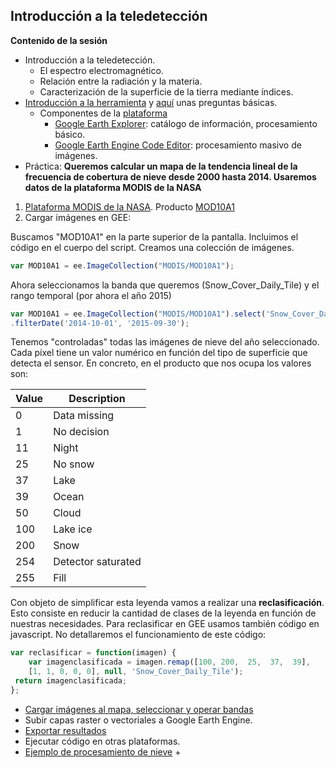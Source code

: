 ## Introducción a la teledetección

**Contenido de la sesión**

+ Introducción a la teledetección.
  + El espectro electromagnético.
  + Relación entre la radiación y la materia.
  + Caracterización de la superficie de la tierra mediante índices.
+ [Introducción a la herramienta](https://developers.google.com/earth-engine/) y [aquí](https://earthengine.google.com/faq/) unas preguntas básicas.
  + Componentes de la [plataforma](https://earthengine.google.com/platform/)
     + [Google Earth Explorer](https://earthengine.google.com/datasets/): catálogo de información, procesamiento básico.
     + [Google Earth Engine Code Editor](https://code.earthengine.google.com/): procesamiento masivo de imágenes.
+ Práctica: **Queremos calcular un mapa de la tendencia lineal de la frecuencia de cobertura de nieve desde 2000 hasta 2014. Usaremos datos de la plataforma MODIS de la NASA**
 
 1. [Plataforma MODIS de la NASA](http://modis.gsfc.nasa.gov/). Producto [MOD10A1](http://nsidc.org/data/docs/daac/modis_v5/mod10a1_modis_terra_snow_daily_global_500m_grid.gd.html)
 2. Cargar imágenes en GEE:
 
Buscamos "MOD10A1" en la parte superior de la pantalla. Incluimos el código en el cuerpo del script. Creamos una colección de imágenes.

```javascript
var MOD10A1 = ee.ImageCollection("MODIS/MOD10A1");
```
Ahora seleccionamos la banda que queremos (Snow_Cover_Daily_Tile) y el rango temporal (por ahora el año 2015)

```javascript
var MOD10A1 = ee.ImageCollection("MODIS/MOD10A1").select('Snow_Cover_Daily_Tile')
.filterDate('2014-10-01', '2015-09-30');
```
Tenemos "controladas" todas las imágenes de nieve del año seleccionado. Cada píxel tiene un valor numérico en función del tipo de superficie que detecta el sensor. En concreto, en el producto que nos ocupa los valores son:

| Value | Description |
|-------|-------------|
|   0   | Data missing|
|   1   | No decision |
|  11   | Night       |
|  25   | No snow     |
|  37   | Lake        |
|  39   | Ocean       |
|  50   | Cloud       |
| 100   | Lake ice    |
| 200   | Snow        |
| 254   | Detector saturated|
| 255   | Fill         |

Con objeto de simplificar esta leyenda vamos a realizar una **reclasificación**. Esto consiste en reducir la cantidad de clases de la leyenda en función de nuestras necesidades. Para reclasificar en GEE usamos también código en javascript. No detallaremos el funcionamiento de este código:

```javascript
var reclasificar = function(imagen) {
	var imagenclasificada = imagen.remap([100, 200,  25,  37,  39],
	[1, 1, 0, 0, 0], null, 'Snow_Cover_Daily_Tile');
 return imagenclasificada;
};
```






     












+ [Cargar imágenes al mapa, seleccionar y operar bandas](https://developers.google.com/earth-engine/getstarted)
+ Subir capas raster o vectoriales a Google Earth Engine.
+ [Exportar resultados ](https://developers.google.com/earth-engine/exporting)
+ Ejecutar código en otras plataformas.
+ [Ejemplo de procesamiento de nieve](https://sites.google.com/site/globalsnowobservatory/home/simple-tutorial/short-tutorial/introduction)
   + 
  

  




